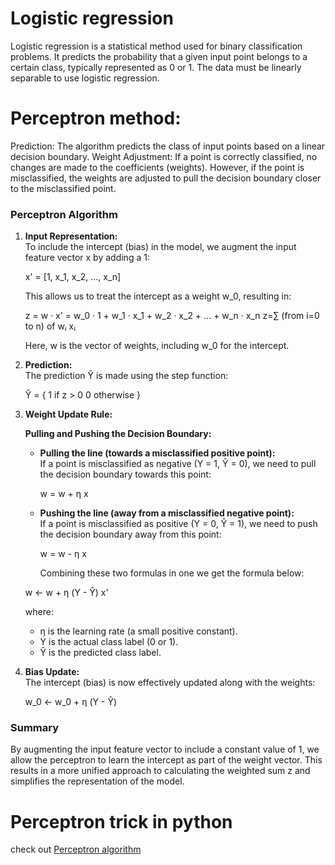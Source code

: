 

# Logistic regression
Logistic regression is a statistical method used for binary classification problems. It predicts the probability that a given input point belongs to a certain class, typically represented as 0 or 1.
The data must be linearly separable to use logistic regression.

# Perceptron method:

Prediction: The algorithm predicts the class of input points based on a linear decision boundary.
Weight Adjustment: If a point is correctly classified, no changes are made to the coefficients (weights). However, if the point is misclassified, the weights are adjusted to pull the decision boundary closer to the misclassified point.

### Perceptron Algorithm

1. **Input Representation:**  
   To include the intercept (bias) in the model, we augment the input feature vector x by adding a 1:

   x' = [1, x_1, x_2, ..., x_n]

   This allows us to treat the intercept as a weight w_0, resulting in:

   z = w · x' = w_0 · 1 + w_1 · x_1 + w_2 · x_2 + ... + w_n · x_n
   z=∑ (from i=0 to n) of wᵢ xᵢ

   Here, w is the vector of weights, including w_0 for the intercept.

3. **Prediction:**  
   The prediction Ŷ is made using the step function:

   Ŷ = 
   {
       1 if z > 0 
       0 otherwise 
   }

   

5. **Weight Update Rule:**

   **Pulling and Pushing the Decision Boundary:**
   - **Pulling the line (towards a misclassified positive point):**  
     If a point is misclassified as negative (Y = 1, Ŷ = 0), we need to pull the decision boundary towards this point:

     w = w + η x

   - **Pushing the line (away from a misclassified negative point):**  
     If a point is misclassified as positive (Y = 0, Ŷ = 1), we need to push the decision boundary away from this point:

     w = w - η x
  
     Combining these two formulas in one we get the formula below:

   w ← w + η (Y - Ŷ) x'

   where:
   - η is the learning rate (a small positive constant).
   - Y is the actual class label (0 or 1).
   - Ŷ is the predicted class label.

7. **Bias Update:**  
   The intercept (bias) is now effectively updated along with the weights:

   w_0 ← w_0 + η (Y - Ŷ)

### Summary
By augmenting the input feature vector to include a constant value of 1, we allow the perceptron to learn the intercept as part of the weight vector. This results in a more unified approach to calculating the weighted sum z and simplifies the representation of the model.

# Perceptron trick in python

check out [Perceptron algorithm](https://github.com/NishchalvPandit/Machine-Learning/blob/main/logisticregressionusingperceptron.ipynb
)



